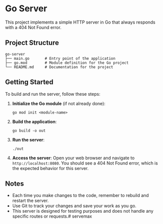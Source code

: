 # Go Server

This project implements a simple HTTP server in Go that always responds with a 404 Not Found error.

## Project Structure

```
go-server
├── main.go       # Entry point of the application
├── go.mod        # Module definition for the Go project
└── README.md     # Documentation for the project
```

## Getting Started

To build and run the server, follow these steps:

1. **Initialize the Go module** (if not already done):
   ```
   go mod init <module-name>
   ```

2. **Build the application**:
   ```
   go build -o out
   ```

3. **Run the server**:
   ```
   ./out
   ```

4. **Access the server**:
   Open your web browser and navigate to `http://localhost:8080`. You should see a 404 Not Found error, which is the expected behavior for this server.

## Notes

- Each time you make changes to the code, remember to rebuild and restart the server.
- Use Git to track your changes and save your work as you go.
- This server is designed for testing purposes and does not handle any specific routes or requests.# servemax
